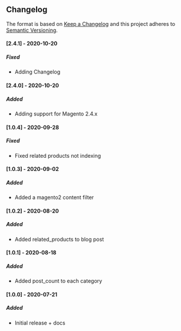 ## Changelog
The format is based on [Keep a Changelog](https://keepachangelog.com/en/1.0.0/)
and this project adheres to [Semantic Versioning](https://semver.org/spec/v2.0.0.html).

#### [2.4.1] - 2020-10-20

##### Fixed
- Adding Changelog

#### [2.4.0] - 2020-10-20

##### Added
- Adding support for Magento 2.4.x

#### [1.0.4] - 2020-09-28

##### Fixed
- Fixed related products not indexing

#### [1.0.3] - 2020-09-02

##### Added
- Added a magento2 content filter

#### [1.0.2] - 2020-08-20

##### Added
- Added related_products to blog post

#### [1.0.1] - 2020-08-18

##### Added
- Added post_count to each category

#### [1.0.0] - 2020-07-21

##### Added
- Initial release + docs


